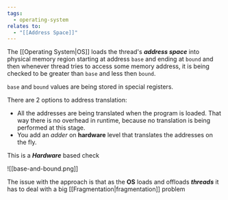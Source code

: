 ```yaml
---
tags:
  - operating-system
relates to:
  - "[[Address Space]]"
---
```

The [[Operating System|OS]] loads the thread's ***address space*** into physical memory region starting at address `base` and ending at `bound` and then whenever thread tries to access some memory address, it is being checked to be greater than `base` and less then `bound`. 

`base` and `bound` values are being stored in special registers.

There are 2 options to address translation:
- All the addresses are being translated when the program is loaded. That way there is no overhead in runtime, because no translation is being performed at this stage.
- You add an *adder* on **hardware** level that translates the addresses on the fly.

This is a ***Hardware*** based check

![[base-and-bound.png]]

The issue with the approach is that as the **OS** loads and offloads ***threads*** it has to deal with a big [[Fragmentation|fragmentation]] problem